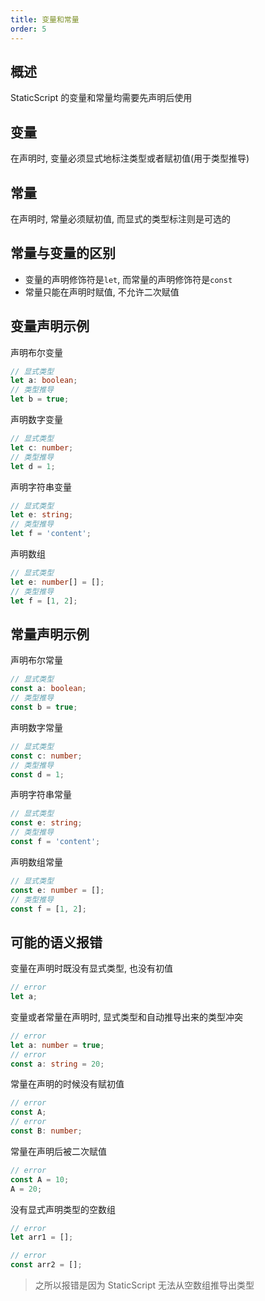 ```yaml
---
title: 变量和常量
order: 5
---
```


## 概述

StaticScript 的变量和常量均需要先声明后使用

## 变量

在声明时, 变量必须显式地标注类型或者赋初值(用于类型推导)

## 常量

在声明时, 常量必须赋初值, 而显式的类型标注则是可选的

## 常量与变量的区别

- 变量的声明修饰符是`let`, 而常量的声明修饰符是`const`
- 常量只能在声明时赋值, 不允许二次赋值

## 变量声明示例

声明布尔变量

```ts
// 显式类型
let a: boolean;
// 类型推导
let b = true;
```

声明数字变量

```ts
// 显式类型
let c: number;
// 类型推导
let d = 1;
```

声明字符串变量

```ts
// 显式类型
let e: string;
// 类型推导
let f = 'content';
```

声明数组

```ts
// 显式类型
let e: number[] = [];
// 类型推导
let f = [1, 2];
```

## 常量声明示例

声明布尔常量

```ts
// 显式类型
const a: boolean;
// 类型推导
const b = true;
```

声明数字常量

```ts
// 显式类型
const c: number;
// 类型推导
const d = 1;
```

声明字符串常量

```ts
// 显式类型
const e: string;
// 类型推导
const f = 'content';
```

声明数组常量

```ts
// 显式类型
const e: number = [];
// 类型推导
const f = [1, 2];
```

## 可能的语义报错

变量在声明时既没有显式类型, 也没有初值

```ts
// error
let a;
```

变量或者常量在声明时, 显式类型和自动推导出来的类型冲突

```ts
// error
let a: number = true;
// error
const a: string = 20;
```

常量在声明的时候没有赋初值

```ts
// error
const A;
// error
const B: number;
```

常量在声明后被二次赋值

```ts
// error
const A = 10;
A = 20;
```

没有显式声明类型的空数组

```ts
// error
let arr1 = [];

// error
const arr2 = [];
```

> 之所以报错是因为 StaticScript 无法从空数组推导出类型
